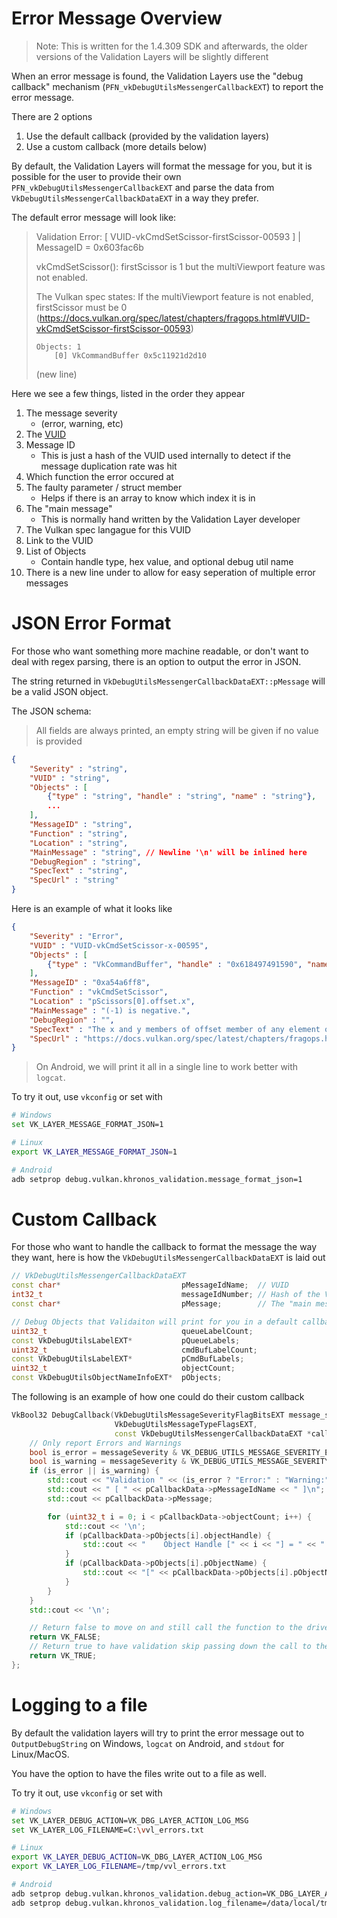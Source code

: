 # Error Message Overview

> Note: This is written for the 1.4.309 SDK and afterwards, the older versions of the Validation Layers will be slightly different

When an error message is found, the Validation Layers use the "debug callback" mechanism (`PFN_vkDebugUtilsMessengerCallbackEXT`) to report the error message.

There are 2 options

1. Use the default callback (provided by the validation layers)
2. Use a custom callback (more details below)

By default, the Validation Layers will format the message for you, but it is possible for the user to provide their own `PFN_vkDebugUtilsMessengerCallbackEXT` and parse the data from `VkDebugUtilsMessengerCallbackDataEXT` in a way they prefer.

The default error message will look like:

> Validation Error: [ VUID-vkCmdSetScissor-firstScissor-00593 ] | MessageID = 0x603fac6b
>
> vkCmdSetScissor(): firstScissor is 1 but the multiViewport feature was not enabled.
>
> The Vulkan spec states: If the multiViewport feature is not enabled, firstScissor must be 0 (https://docs.vulkan.org/spec/latest/chapters/fragops.html#VUID-vkCmdSetScissor-firstScissor-00593)
>
>     Objects: 1
>         [0] VkCommandBuffer 0x5c11921d2d10
>
> (new line)


Here we see a few things, listed in the order they appear

1. The message severity
    - (error, warning, etc)
2. The [VUID](https://github.com/KhronosGroup/Vulkan-Guide/blob/main/chapters/validation_overview.adoc#valid-usage-id-vuid)
3. Message ID
    - This is just a hash of the VUID used internally to detect if the message duplication rate was hit
4. Which function the error occured at
5. The faulty parameter / struct member
    - Helps if there is an array to know which index it is in
6. The "main message"
    - This is normally hand written by the Validation Layer developer
7. The Vulkan spec langague for this VUID
8. Link to the VUID
9. List of Objects
    - Contain handle type, hex value, and optional debug util name
10. There is a new line under to allow for easy seperation of multiple error messages

# JSON Error Format

For those who want something more machine readable, or don't want to deal with regex parsing, there is an option to output the error in JSON.

The string returned in `VkDebugUtilsMessengerCallbackDataEXT::pMessage` will be a valid JSON object.

The JSON schema:

> All fields are always printed, an empty string will be given if no value is provided

```json
{
	"Severity" : "string",
	"VUID" : "string",
	"Objects" : [
		{"type" : "string", "handle" : "string", "name" : "string"},
		...
	],
	"MessageID" : "string",
	"Function" : "string",
	"Location" : "string",
	"MainMessage" : "string", // Newline '\n' will be inlined here
	"DebugRegion" : "string",
	"SpecText" : "string",
	"SpecUrl" : "string"
}
```

Here is an example of what it looks like

```json
{
	"Severity" : "Error",
	"VUID" : "VUID-vkCmdSetScissor-x-00595",
	"Objects" : [
		{"type" : "VkCommandBuffer", "handle" : "0x618497491590", "name" : "command_buffer_name"},
	],
	"MessageID" : "0xa54a6ff8",
	"Function" : "vkCmdSetScissor",
	"Location" : "pScissors[0].offset.x",
	"MainMessage" : "(-1) is negative.",
	"DebugRegion" : "",
	"SpecText" : "The x and y members of offset member of any element of pScissors must be greater than or equal to 0",
	"SpecUrl" : "https://docs.vulkan.org/spec/latest/chapters/fragops.html#VUID-vkCmdSetScissor-x-00595"
}
```

> On Android, we will print it all in a single line to work better with `logcat`.

To try it out, use `vkconfig` or set with

```bash
# Windows
set VK_LAYER_MESSAGE_FORMAT_JSON=1

# Linux
export VK_LAYER_MESSAGE_FORMAT_JSON=1

# Android
adb setprop debug.vulkan.khronos_validation.message_format_json=1
```

# Custom Callback

For those who want to handle the callback to format the message the way they want, here is how the `VkDebugUtilsMessengerCallbackDataEXT` is laid out

```c++
// VkDebugUtilsMessengerCallbackDataEXT
const char*                           pMessageIdName;  // VUID
int32_t                               messageIdNumber; // Hash of the VUID
const char*                           pMessage;        // The "main message" (includes the spec text on seperate line)

// Debug Objects that Validaiton will print for you in a default callback
uint32_t                              queueLabelCount;
const VkDebugUtilsLabelEXT*           pQueueLabels;
uint32_t                              cmdBufLabelCount;
const VkDebugUtilsLabelEXT*           pCmdBufLabels;
uint32_t                              objectCount;
const VkDebugUtilsObjectNameInfoEXT*  pObjects;
```

The following is an example of how one could do their custom callback

```c++
VkBool32 DebugCallback(VkDebugUtilsMessageSeverityFlagBitsEXT message_severity,
                       VkDebugUtilsMessageTypeFlagsEXT,
                       const VkDebugUtilsMessengerCallbackDataEXT *callback_data) {
    // Only report Errors and Warnings
    bool is_error = messageSeverity & VK_DEBUG_UTILS_MESSAGE_SEVERITY_ERROR_BIT_EXT;
    bool is_warning = messageSeverity & VK_DEBUG_UTILS_MESSAGE_SEVERITY_WARNING_BIT_EXT;
    if (is_error || is_warning) {
        std::cout << "Validation " << (is_error ? "Error:" : "Warning:");
        std::cout << " [ " << pCallbackData->pMessageIdName << " ]\n";
        std::cout << pCallbackData->pMessage;

        for (uint32_t i = 0; i < pCallbackData->objectCount; i++) {
            std::cout << '\n';
            if (pCallbackData->pObjects[i].objectHandle) {
                std::cout << "    Object Handle [" << i << "] = " << " 0x" << std::hex << pCallbackData->pObjects[i].objectHandle;
            }
            if (pCallbackData->pObjects[i].pObjectName) {
                std::cout << "[" << pCallbackData->pObjects[i].pObjectName << "]";
            }
        }
    }
    std::cout << '\n';

    // Return false to move on and still call the function to the driver
    return VK_FALSE;
    // Return true to have validation skip passing down the call to the driver
    return VK_TRUE;
};
```

# Logging to a file

By default the validation layers will try to print the error message out to `OutputDebugString` on Windows, `logcat` on Android, and `stdout` for Linux/MacOS.

You have the option to have the files write out to a file as well.

To try it out, use `vkconfig` or set with

```bash
# Windows
set VK_LAYER_DEBUG_ACTION=VK_DBG_LAYER_ACTION_LOG_MSG
set VK_LAYER_LOG_FILENAME=C:\vvl_errors.txt

# Linux
export VK_LAYER_DEBUG_ACTION=VK_DBG_LAYER_ACTION_LOG_MSG
export VK_LAYER_LOG_FILENAME=/tmp/vvl_errors.txt

# Android
adb setprop debug.vulkan.khronos_validation.debug_action=VK_DBG_LAYER_ACTION_LOG_MSG
adb setprop debug.vulkan.khronos_validation.log_filename=/data/local/tmp/vvl_errors.txt
```